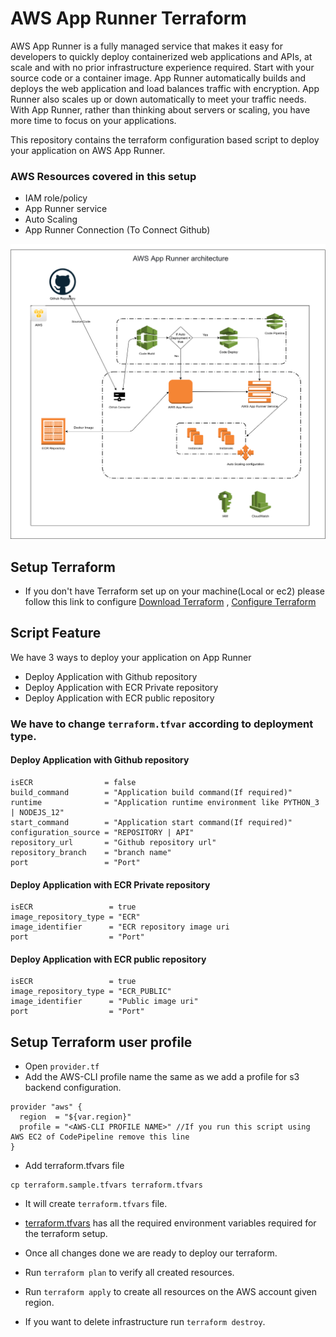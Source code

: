 # AWS App Runner Terraform
AWS App Runner is a fully managed service that makes it easy for developers to quickly deploy containerized web applications and APIs, at scale and with no prior infrastructure experience required. Start with your source code or a container image. App Runner automatically builds and deploys the web application and load balances traffic with encryption. App Runner also scales up or down automatically to meet your traffic needs. With App Runner, rather than thinking about servers or scaling, you have more time to focus on your applications.

This repository contains the terraform configuration based script to deploy your application on AWS App Runner.

### AWS Resources covered in this setup
- IAM role/policy
- App Runner service
- Auto Scaling
- App Runner Connection (To Connect Github)

![](extra/AppRunner.png)

## Setup Terraform 
- If you don't have Terraform set up on your machine(Local or ec2) please follow this link to configure
[Download Terraform](https://www.terraform.io/downloads.html) ,
[Configure Terraform](https://learn.hashicorp.com/tutorials/terraform/install-cli)

## Script Feature
 We have 3 ways to deploy your application on App Runner
- Deploy Application with Github repository
- Deploy Application with ECR Private repository
- Deploy Application with ECR public repository

### We have to change `terraform.tfvar` according to deployment type.
#### Deploy Application with Github repository

```
isECR                = false
build_command        = "Application build command(If required)"
runtime              = "Application runtime environment like PYTHON_3 | NODEJS_12"
start_command        = "Application start command(If required)"
configuration_source = "REPOSITORY | API"
repository_url       = "Github repository url"
repository_branch    = "branch name"
port                 = "Port"

```
#### Deploy Application with ECR Private repository

```
isECR                 = true
image_repository_type = "ECR"
image_identifier      = "ECR repository image uri
port                  = "Port"
```

#### Deploy Application with ECR public repository 

```
isECR                 = true
image_repository_type = "ECR_PUBLIC"
image_identifier      = "Public image uri"
port                  = "Port"
```

## Setup Terraform user profile
- Open `provider.tf`
- Add the AWS-CLI profile name the same as we add a profile for s3 backend configuration.
```
provider "aws" {
  region  = "${var.region}"
  profile = "<AWS-CLI PROFILE NAME>" //If you run this script using AWS EC2 of CodePipeline remove this line
}
```
-  Add terraform.tfvars file
```
cp terraform.sample.tfvars terraform.tfvars
```
- It will create `terraform.tfvars` file.

- [terraform.tfvars](./terraform.tfvars) has all the required environment variables required for the terraform setup. 
- Once all changes done we are ready to deploy our terraform.
- Run `terraform plan` to verify all created resources.
- Run `terraform apply` to create all resources on the AWS account given region.
- If you want to delete infrastructure run `terraform destroy`.
